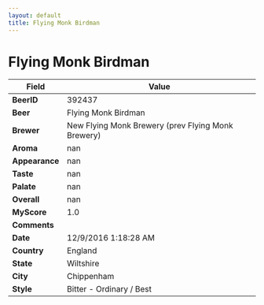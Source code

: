 ```yaml
---
layout: default
title: Flying Monk Birdman
---
```


# Flying Monk Birdman

| Field         | Value     |
|---------------|-----------|
| **BeerID** | 392437 |
| **Beer** | Flying Monk Birdman |
| **Brewer** | New Flying Monk Brewery (prev Flying Monk Brewery) |
| **Aroma** | nan |
| **Appearance** | nan |
| **Taste** | nan |
| **Palate** | nan |
| **Overall** | nan |
| **MyScore** | 1.0 |
| **Comments** |   |
| **Date** | 12/9/2016 1:18:28 AM |
| **Country** | England |
| **State** | Wiltshire |
| **City** | Chippenham |
| **Style** | Bitter - Ordinary / Best |
